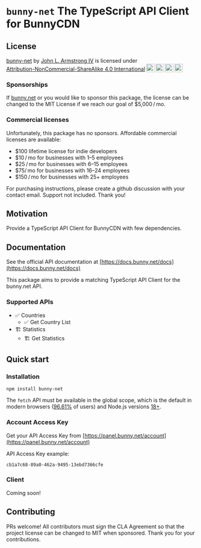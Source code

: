 # `bunny-net` The TypeScript API Client for BunnyCDN

## License

<!-- https://creativecommons.org/choose/ -->
<!-- https://chooser-beta.creativecommons.org/ -->
<!-- https://github.com/idleberg/Creative-Commons-Markdown -->

<p xmlns:cc="http://creativecommons.org/ns#" xmlns:dct="http://purl.org/dc/terms/"><a property="dct:title" rel="cc:attributionURL" href="https://github.com/jlarmstrongiv/bunny-net/blob/main/README.md">bunny-net</a> by <a rel="cc:attributionURL dct:creator" property="cc:attributionName" href="https://github.com/jlarmstrongiv/">John L. Armstrong IV</a> is licensed under <a href="http://creativecommons.org/licenses/by-nc-sa/4.0/?ref=chooser-v1" target="_blank" rel="license noopener noreferrer" style="display:inline-block;">Attribution-NonCommercial-ShareAlike 4.0 International<img style="height:22px!important;margin-left:3px;vertical-align:text-bottom;" src="https://mirrors.creativecommons.org/presskit/icons/cc.svg?ref=chooser-v1"><img style="height:22px!important;margin-left:3px;vertical-align:text-bottom;" src="https://mirrors.creativecommons.org/presskit/icons/by.svg?ref=chooser-v1"><img style="height:22px!important;margin-left:3px;vertical-align:text-bottom;" src="https://mirrors.creativecommons.org/presskit/icons/nc.svg?ref=chooser-v1"><img style="height:22px!important;margin-left:3px;vertical-align:text-bottom;" src="https://mirrors.creativecommons.org/presskit/icons/sa.svg?ref=chooser-v1"></a></p>

### Sponsorships

If [bunny.net](https://bunny.net/) or you would like to sponsor this package, the license can be changed to the MIT License if we reach our goal of $5,000 / mo.

### Commercial licenses

Unfortunately, this package has no sponsors. Affordable commercial licenses are available:

- $100 lifetime license for indie developers
- $10 / mo for businesses with 1–5 employees
- $25 / mo for businesses with 6–15 employees
- $75/ mo for businesses with 16–24 employees
- $150 / mo for businesses with 25+ employees

For purchasing instructions, please create a github discussion with your contact email. Support not included. Thank you!

## Motivation

Provide a TypeScript API Client for BunnyCDN with few dependencies.

## Documentation

See the official API documentation at [https://docs.bunny.net/docs](https://docs.bunny.net/docs)

This package aims to provide a matching TypeScript API Client for the bunny.net API.

### Supported APIs

- ✅ Countries
  - ✅ Get Country List
- 🏗️ Statistics
  - 🏗️ Get Statistics

## Quick start

<!-- types -->
<!-- https://app.quicktype.io/?l=ts -->
<!-- https://transform.tools/json-to-typescript -->

### Installation

```shell
npm install bunny-net
```

The `fetch` API must be available in the global scope, which is the default in modern browsers ([96.61%](https://caniuse.com/fetch) of users) and Node.js versions [18+](https://nodejs.org/en/blog/announcements/v18-release-announce).

### Account Access Key

<!-- https://www.jhanley.com/blog/bunny-net-account-and-api-keys/ -->

<!-- some api keys cannot be created with an entity, such as zones -->

Get your API Access Key from [https://panel.bunny.net/account](https://panel.bunny.net/account)

API Access Key example:

```
cb1a7c68-89a0-462a-9495-13ebd7366cfe
```

### Client

Coming soon!

## Contributing

PRs welcome! All contributors must sign the CLA Agreement so that the project license can be changed to MIT when sponsored. Thank you for your contributions.
